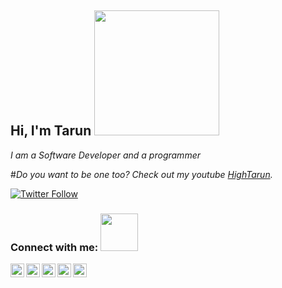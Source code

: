 <h2> Hi, I'm Tarun <img src="https://media3.giphy.com/media/qP2YwW2BpB2K0qMjMk/giphy.gif" width="200"></h2>

*I am a Software Developer and a programmer*

#*Do you want to be one too? Check out my youtube <a href="https://www.youtube.com/channel/UCvhdQsBjDet_5WVbIwPJYVg" target="_blank" rel="noopener">HighTarun</a>.*

[![Twitter Follow](https://img.shields.io/twitter/follow/hightarun?style=social)](https://twitter.com/hightarun)


### Connect with me: <img src="https://media4.giphy.com/media/l4FGz9wsqOYPV9ZxC/giphy.gif" width="60">

[<img align="left" target="_blank" rel="noopener" alt="hightarun | Facebook" width="22px" src="https://cdn.jsdelivr.net/npm/simple-icons@v3/icons/facebook.svg" />][facebook]
[<img align="left" target="_blank" rel="noopener" alt="hightarun | YouTube" width="22px" src="https://cdn.jsdelivr.net/npm/simple-icons@v3/icons/youtube.svg" />][youtube]
[<img align="left" target="_blank" rel="noopener" alt="hightarun | Twitter" width="22px" src="https://cdn.jsdelivr.net/npm/simple-icons@v3/icons/twitter.svg" />][twitter]
[<img align="left" target="_blank" rel="noopener" alt="hightarun | LinkedIn" width="22px" src="https://cdn.jsdelivr.net/npm/simple-icons@v3/icons/linkedin.svg" />][linkedin]
[<img align="left" target="_blank" rel="noopener" alt="hightarun | Instagram" width="22px" src="https://cdn.jsdelivr.net/npm/simple-icons@v3/icons/instagram.svg" />][instagram]

<br />

[website]: https://fb.me/hightarun
[facebook]: https://fb.me/hightarun
[twitter]: https://twitter.com/hightarun
[youtube]: https://www.youtube.com/channel/UCvhdQsBjDet_5WVbIwPJYVg
[instagram]: https://instagram.com/hightarun
[linkedin]: https://linkedin.com/in/hightarun
